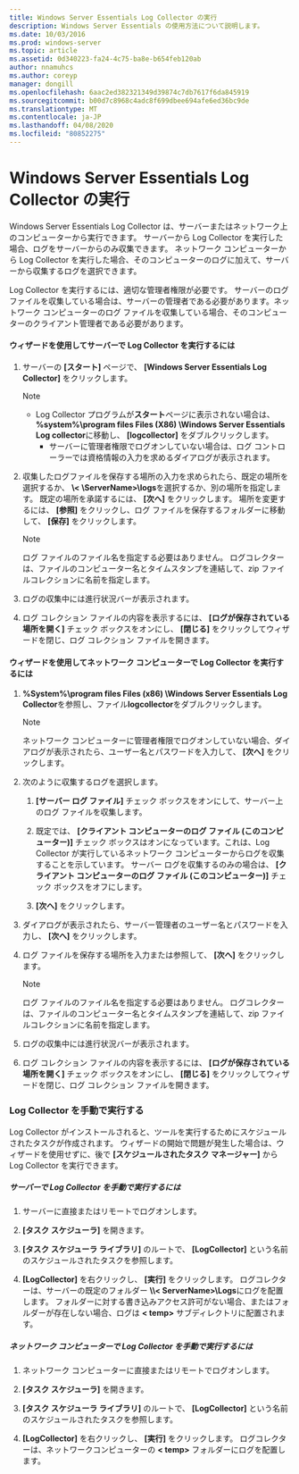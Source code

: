 ```yaml
---
title: Windows Server Essentials Log Collector の実行
description: Windows Server Essentials の使用方法について説明します。
ms.date: 10/03/2016
ms.prod: windows-server
ms.topic: article
ms.assetid: 0d340223-fa24-4c75-ba8e-b654feb120ab
author: nnamuhcs
ms.author: coreyp
manager: dongill
ms.openlocfilehash: 6aac2ed382321349d39874c7db7617f6da845919
ms.sourcegitcommit: b00d7c8968c4adc8f699dbee694afe6ed36bc9de
ms.translationtype: MT
ms.contentlocale: ja-JP
ms.lasthandoff: 04/08/2020
ms.locfileid: "80852275"
---
```

# <a name="run-the-windows-server-essentials-log-collector"></a>Windows Server Essentials Log Collector の実行
Windows Server Essentials Log Collector は、サーバーまたはネットワーク上のコンピューターから実行できます。 サーバーから Log Collector を実行した場合、ログをサーバーからのみ収集できます。 ネットワーク コンピューターから Log Collector を実行した場合、そのコンピューターのログに加えて、サーバーから収集するログを選択できます。  
  
 Log Collector を実行するには、適切な管理者権限が必要です。 サーバーのログ ファイルを収集している場合は、サーバーの管理者である必要があります。ネットワーク コンピューターのログ ファイルを収集している場合、そのコンピューターのクライアント管理者である必要があります。  
  
#### <a name="to-run-the-log-collector-on-the-server-by-using-the-wizard"></a>ウィザードを使用してサーバーで Log Collector を実行するには  
  
1. サーバーの **[スタート]** ページで、 **[Windows Server Essentials Log Collector]** をクリックします。  
  
   > [!NOTE]
   > - Log Collector プログラムが**スタート**ページに表示されない場合は、 **%system%\program files Files (X86) \Windows Server Essentials Log collector**に移動し、 **[logcollector]** をダブルクリックします。  
   >   -   サーバーに管理者権限でログオンしていない場合は、ログ コントローラーでは資格情報の入力を求めるダイアログが表示されます。  
  
2. 収集したログファイルを保存する場所の入力を求められたら、既定の場所を選択するか、 **\\< \\ServerName\>\logs**を選択するか、別の場所を指定します。 既定の場所を承諾するには、 **[次へ]** をクリックします。 場所を変更するには、 **[参照]** をクリックし、ログ ファイルを保存するフォルダーに移動して、 **[保存]** をクリックします。  
  
   > [!NOTE]
   >  ログ ファイルのファイル名を指定する必要はありません。 ログコレクターは、ファイルのコンピューター名とタイムスタンプを連結して、zip ファイルコレクションに名前を指定します。  
  
3. ログの収集中には進行状況バーが表示されます。  
  
4. ログ コレクション ファイルの内容を表示するには、 **[ログが保存されている場所を開く]** チェック ボックスをオンにし、 **[閉じる]** をクリックしてウィザードを閉じ、ログ コレクション ファイルを開きます。  
  
#### <a name="to-run-the-log-collector-on-a-network-computer-by-using-the-wizard"></a>ウィザードを使用してネットワーク コンピューターで Log Collector を実行するには  
  
1.  **%System%\program files Files (x86) \Windows Server Essentials Log Collector**を参照し、ファイル**logcollector**をダブルクリックします。  
  
    > [!NOTE]
    >  ネットワーク コンピューターに管理者権限でログオンしていない場合、ダイアログが表示されたら、ユーザー名とパスワードを入力して、 **[次へ]** をクリックします。  
  
2.  次のように収集するログを選択します。  
  
    1.  **[サーバー ログ ファイル]** チェック ボックスをオンにして、サーバー上のログ ファイルを収集します。  
  
    2.  既定では、 **[クライアント コンピューターのログ ファイル (このコンピューター)]** チェック ボックスはオンになっています。これは、Log Collector が実行しているネットワーク コンピューターからログを収集することを示しています。 サーバー ログを収集するのみの場合は、 **[クライアント コンピューターのログ ファイル (このコンピューター)]** チェック ボックスをオフにします。  
  
    3.  **[次へ]** をクリックします。  
  
3.  ダイアログが表示されたら、サーバー管理者のユーザー名とパスワードを入力し、 **[次へ]** をクリックします。  
  
4.  ログ ファイルを保存する場所を入力または参照して、 **[次へ]** をクリックします。  
  
    > [!NOTE]
    >  ログ ファイルのファイル名を指定する必要はありません。 ログコレクターは、ファイルのコンピューター名とタイムスタンプを連結して、zip ファイルコレクションに名前を指定します。  
  
5.  ログの収集中には進行状況バーが表示されます。  
  
6.  ログ コレクション ファイルの内容を表示するには、 **[ログが保存されている場所を開く]** チェック ボックスをオンにし、 **[閉じる]** をクリックしてウィザードを閉じ、ログ コレクション ファイルを開きます。  
  
### <a name="running-the-log-collector-manually"></a>Log Collector を手動で実行する  
 Log Collector がインストールされると、ツールを実行するためにスケジュールされたタスクが作成されます。 ウィザードの開始で問題が発生した場合は、ウィザードを使用せずに、後で **[スケジュールされたタスク マネージャー]** から Log Collector を実行できます。  
  
##### <a name="to-manually-run-the-log-collector-on-the-server"></a>サーバーで Log Collector を手動で実行するには  
  
1.  サーバーに直接またはリモートでログオンします。  
  
2.  **[タスク スケジューラ]** を開きます。  
  
3.  **[タスク スケジューラ ライブラリ]** のルートで、 **[LogCollector]** という名前のスケジュールされたタスクを参照します。  
  
4.  **[LogCollector]** を右クリックし、 **[実行]** をクリックします。 ログコレクターは、サーバーの既定のフォルダー **\\\\< ServerName\>\Logs**にログを配置します。 フォルダーに対する書き込みアクセス許可がない場合、またはフォルダーが存在しない場合、ログは **< temp\>** サブディレクトリに配置されます。  
  
##### <a name="to-manually-run-the-log-collector-on-a-network-computer"></a>ネットワーク コンピューターで Log Collector を手動で実行するには  
  
1.  ネットワーク コンピューターに直接またはリモートでログオンします。  
  
2.  **[タスク スケジューラ]** を開きます。  
  
3.  **[タスク スケジューラ ライブラリ]** のルートで、 **[LogCollector]** という名前のスケジュールされたタスクを参照します。  
  
4.  **[LogCollector]** を右クリックし、 **[実行]** をクリックします。 ログコレクターは、ネットワークコンピューターの **< temp\>** フォルダーにログを配置します。
